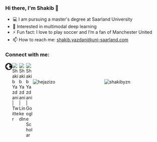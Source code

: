 ### Hi there, I'm Shakib 👋 

- 💻 I am pursuing a master's degree at Saarland University
- 🌱 Interested in multimodal deep learning
- ⚡ Fun fact: I love to play soccer and I’m a fan of Manchester United
- 📫 How to reach me: shakib.yazdani@uni-saarland.com

### Connect with me:

[<img align="left" alt="Saarland University" width="22px" src="https://raw.githubusercontent.com/iconic/open-iconic/master/svg/globe.svg" />][website]
[<img align="left" alt="Shakib Yazdani | Twitter" width="22px" src="https://cdn.jsdelivr.net/npm/simple-icons@v3/icons/twitter.svg" />][twitter]
[<img align="left" alt="Shakib Yazdani | LinkedIn" width="22px" src="https://cdn.jsdelivr.net/npm/simple-icons@v3/icons/linkedin.svg" />][linkedin]
[<img align="left" alt="Shakib Yazdani | Google Scholar" width="22px" src="https://cdn.jsdelivr.net/npm/simple-icons@3.13.0/icons/googlescholar.svg" />][google-scholar]

<br />
<br />
<br />

<div>
  <img width="45%" align="left" src="https://github-readme-stats.vercel.app/api/top-langs?username=shakibyzn&show_icons=true&locale=en&layout=compact" alt="hejazizo" />
  <img width="50%"  src="https://github-readme-streak-stats.herokuapp.com/?user=shakibyzn&" alt="shakibyzn" />
</div>


[twitter]: https://twitter.com/iamshakibYz
[linkedin]: https://www.linkedin.com/in/shakib-yazdani/
[google-scholar]: https://scholar.google.com/citations?user=afvFKdwAAAAJ&hl=en
[website]: https://www.uni-saarland.de/lehrstuhl/sorge/personen/studentische-mitarbeiter/shakib-yazdani.html

